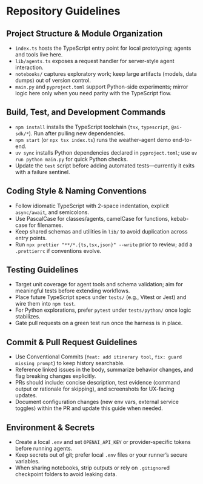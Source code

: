 # Repository Guidelines

## Project Structure & Module Organization
- `index.ts` hosts the TypeScript entry point for local prototyping; agents and tools live here.
- `lib/agents.ts` exposes a request handler for server-style agent interaction.
- `notebooks/` captures exploratory work; keep large artifacts (models, data dumps) out of version control.
- `main.py` and `pyproject.toml` support Python-side experiments; mirror logic here only when you need parity with the TypeScript flow.

## Build, Test, and Development Commands
- `npm install` installs the TypeScript toolchain (`tsx`, `typescript`, `@ai-sdk/*`). Run after pulling new dependencies.
- `npm start` (or `npx tsx index.ts`) runs the weather-agent demo end-to-end.
- `uv sync` installs Python dependencies declared in `pyproject.toml`; use `uv run python main.py` for quick Python checks.
- Update the `test` script before adding automated tests—currently it exits with a failure sentinel.

## Coding Style & Naming Conventions
- Follow idiomatic TypeScript with 2-space indentation, explicit `async/await`, and semicolons.
- Use PascalCase for classes/agents, camelCase for functions, kebab-case for filenames.
- Keep shared schemas and utilities in `lib/` to avoid duplication across entry points.
- Run `npx prettier "**/*.{ts,tsx,json}" --write` prior to review; add a `.prettierrc` if conventions evolve.

## Testing Guidelines
- Target unit coverage for agent tools and schema validation; aim for meaningful tests before extending workflows.
- Place future TypeScript specs under `tests/` (e.g., Vitest or Jest) and wire them into `npm test`.
- For Python explorations, prefer `pytest` under `tests/python/` once logic stabilizes.
- Gate pull requests on a green test run once the harness is in place.

## Commit & Pull Request Guidelines
- Use Conventional Commits (`feat: add itinerary tool`, `fix: guard missing prompt`) to keep history searchable.
- Reference linked issues in the body, summarize behavior changes, and flag breaking changes explicitly.
- PRs should include: concise description, test evidence (command output or rationale for skipping), and screenshots for UX-facing updates.
- Document configuration changes (new env vars, external service toggles) within the PR and update this guide when needed.

## Environment & Secrets
- Create a local `.env` and set `OPENAI_API_KEY` or provider-specific tokens before running agents.
- Keep secrets out of git; prefer local `.env` files or your runner’s secure variables.
- When sharing notebooks, strip outputs or rely on `.gitignore`d checkpoint folders to avoid leaking data.

